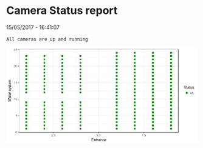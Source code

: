 Camera Status report
================
15/05/2017 - 16:41:07

    All cameras are up and running

![](camreport_files/figure-markdown_github/unnamed-chunk-2-1.png)

